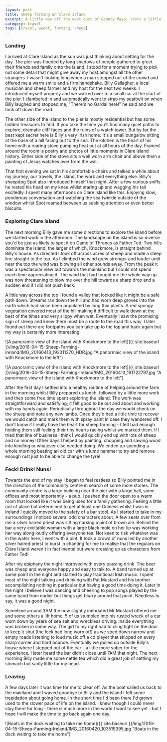 ```yaml
---
layout: post
title: Sheep farming on Clare Island
excerpt: A little way off the west cost of County Mayo, rests a little island where people live happily away from the rest of the world. I was lucky enough to live and work in this place for a few weeks this year.
category: travel
tags: [travel, wwoof, farming, sheep]
---
```

### Landing 
I arrived at Clare Island as the sun was just thinking about setting for the day. The pier was flooded by long shadows of people gathered to greet their friends and family onto the island. I stood for a moment trying to pick out some detail that might give away my host amongst all the other strangers. I wasn't looking long when a man stepped out of the crowd and offered me a warm smile and a firm handshake. Billy Gallagher, a local musician and sheep farmer and my host for the next two weeks. I introduced myself properly and we walked over to a small car at the start of the pier. I clambered in and automatically went to strap my seatbelt on when Billy laughed and stopped me, "There's no Gardai here!" he said and we took off down the road.

The other side of the island to the pier is mostly residential but has some hidden treasures to find. If you take the time you'll find many quiet paths to explore, dramatic cliff faces and the ruins of a watch tower. But by far the best kept secret here is Billy's very Irish home. It's a small bungalow sitting at the base of a hill facing out to the sea. The kitchen is the heart of his home with a roaring stove pumping heat out at all hours of the day. Framed around the room is poetry and photos of little moments in Clare island history. Either side of the stove sits a well worn arm chair and above them a painting of Jesus watches over from the wall.

That first evening we sat in his comfortable chairs and talked a while about my journey, our travels, the island, the work and everything else. Billy's sheepdog Spot also introduced himself that night. After a few curious sniffs he rested his head on my knee whilst staring up and wagging his tail excitedly. I spent many afternoons on Clare Island like this. Enjoying slow, ponderous conversation and watching the sea twinkle outside of the window whilst Spot roamed between us seeking attention or even better biscuits.

### Exploring Clare Island
The next morning Billy gave me some directions to explore the island before we started work in the afternoon. The landscape on the island is so diverse you'd be just as likely to spot it on Game of Thrones as Father Ted. Two hills dominate the island; the larger of which, Knockmore, is straight behind Billy's house. As directed I took off across acres of sheep and made a steep line straight to the top. As I climbed the wind grew stronger and louder until near the top the wind was blowing all other sounds away. From the peak it was a spectacular view out towards the mainland but I could not spend much time appreciating it. The wind that had fought me the whole way up was now threatening to blow me over the hill towards a sharp drop and a sudden end if I did not push back.

A little way across the top I found a valley that looked like it might be a safe path down. Streams ran down the hill and had worn deep groves into the earth which had since been populated by long thin plants. A red spongy vegetation covered most of the hill making it difficult to walk down at the best of the times and very slippy when wet. Eventually I saw the promising sign of sheep and knew there must be a route to the road this way. I later found out there are footpaths you can take up to the top and back again but my way is certainly more interesting.

![A panoramic view of the island with Knockmore to the left]({{ site.baseurl }}/img/2016-04-15-Sheep-Farming-Ireland/IMG_20160413_192311370_HDR.jpg "A panormaic view of the island with Knockmore to the left")

![A panoramic view of the island with Knockmore to the left]({{ site.baseurl }}/img/2016-04-15-Sheep-Farming-Ireland/IMG_20160413_191722797.jpg "A panormaic view of the island with Knockmore to the left")

After the first day I settled into a healthy routine of helping around the farm in the morning whilst Billy prepared us lunch, followed by a little more work and then some free time spent exploring the island. The work was straightforward and satisfying; it felt good to be out and about and working with my hands again. Periodically throughout the day we would check on the sheep and note any new lambs. Once they'd had a little time to recover we would catch and mark them with spray paint in case they wandered off. I don't know if I really have the heart for sheep farming - I felt bad enough holding them still feeling their tiny hearts racing whilst we marked them. If I tried that line of business I think I would quickly end up with lots of sheep and no money! Other days I helped by painting, chopping and sawing wood into kindling or whatever else needed doing. We ended up spending a whole morning beating an old car with a lump hammer to try and remove enough rust just to be able to change the tyre!

### Feck! Drink! Nuns!
Towards the end of my stay I began to feel restless so Billy pointed me in the direction of the community centre in search of some more stories. The community centre is a large building near the pier with a large hall, some offices and most importantly - a pub. I pushed the door open to a warm room that looked like it was being used for a family gathering. Feeling a little out of place but determined to get at least one Guiness whilst I was in Ireland I quickly moved to the safety of a bar stool. As I started to take in my surroundings I noticed several odd characters about. A few seats over from me a silver haired priest was sitting nursing a pint of brown ale. Behind the bar a very excitable woman with a large black mole on her lip was working her way along loudly offering everyone tea. Not keen to risk whatever was in the water here, I went with a pint. It took a crowd of nuns led by another silver haired priest to burst in chanting for me to realise that the regulars on Clare Island weren't in fact mental but were dressing up as characters from Father Ted!

After my epiphany the night improved with every passing drink. The beer was cheap and everyone happy and easy to talk to. A band turned up at some point in the night and started to play traditional Irish music. I spent most of the night talking and drinking with Pat Mustard and his brother accomplishing nothing in particular but having a good time doing it. Later in the night I believe I was dancing and cheering to pop songs played by the same band from earlier but things get blurry around that point. Needless to say, it was a good night.

Sometime around 3AM the now slightly inebriated Mr Mustard offered me and some others a lift home. 5 of us stumbled into his rusted wreck of a car worn down by years of sea salt and wreckless driving. Inside everything was broken in some way. The girl to my right had to cling tight on the door to keep it shut (the lock had long worn off) as we sped down narrow and empty roads listening to loud music off a cd player that skipped on every sharp corner and hard bounce. Eventually we pulled up outside Billy's house where I stepped out of the car - a little more sober for the experience. I later heard the bar didn't close until 7AM that night. The next morning Billy made me some nettle tea which did a great job of settling my stomach but sadly little for my head.

### Leaving
A few days later it was time for me to clear off. As the boat sailed us back to the mainland and I waved goodbye to Billy and the island I felt some trepidation about going home. In the short time I'd been there I'd grown used to the slower pace of life on the island. I knew though I could never stay there for long - there is much more in the world I want to see yet - but I hope I will make the time to go back again one day.

![Boats in the dock waiting to take me home]({{ site.baseurl }}/img/2016-04-15-Sheep-Farming-Ireland/IMG_20160420_103519395.jpg "Boats in the dock waiting to take me home")
